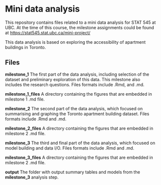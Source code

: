 # Mini data analysis

This repository contains files related to a mini data analysis for STAT 545 at UBC. At the time of this course, the milestone assignments could be found at https://stat545.stat.ubc.ca/mini-project/

This data analysis is based on exploring the accessibility of apartment buildings in Toronto.


## Files


**milestone_1** The first part of the data analysis, including selection of the dataset and preliminary exploration of this data. This milestone also includes the research questions. Files formats include .Rmd, and .md.

**milestone_1_files** A directory containing the figures that are embedded in milestone 1 .md file.

**milestone_2** The second part of the data analysis, which focused on summarising and graphing the Toronto apartment building dataset. Files formats include .Rmd and .md.

**milestone_2_files** A directory containing the figures that are embedded in milestone 2 .md file.

**milestone_3** The third and final part of the data analysis, which focused on model building and data I/O. Files formats include .Rmd and .md.

**milestone_3_files** A directory containing the figures that are embedded in milestone 2 .md file.

**output** The folder with output summary tables and models from the **milestone_3** analysis step.
